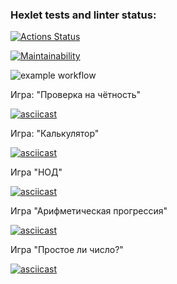 ### Hexlet tests and linter status:
[![Actions Status](https://github.com/SemyonSt/frontend-project-lvl1/workflows/hexlet-check/badge.svg)](https://github.com/SemyonSt/frontend-project-lvl1/actions)


[![Maintainability](https://api.codeclimate.com/v1/badges/4ae045c4e99a1f254689/maintainability)](https://codeclimate.com/github/SemyonSt/frontend-project-lvl1/maintainability)

![example workflow](https://github.com/github/docs/actions/workflows/main.yml/badge.svg)

Игра: "Проверка на чётность"

[![asciicast](https://asciinema.org/a/450425.svg)](https://asciinema.org/a/450425)

Игра: "Калькулятор"

[![asciicast](https://asciinema.org/a/dHvPZ7Hhin5zNgd1epacgDI6e.svg)](https://asciinema.org/a/dHvPZ7Hhin5zNgd1epacgDI6e)

Игра "НОД"

[![asciicast](https://asciinema.org/a/Y3xUlEco1ikrYMgDGzGq9KJI0.svg)](https://asciinema.org/a/Y3xUlEco1ikrYMgDGzGq9KJI0)

Игра "Арифметическая прогрессия"

[![asciicast](https://asciinema.org/a/wegys91rs4mu4lLv8oi3gz5aB.svg)](https://asciinema.org/a/wegys91rs4mu4lLv8oi3gz5aB)

Игра "Простое ли число?"

[![asciicast](https://asciinema.org/a/NfnkqDZhSKMfcz0kz8jIhrEFp.svg)](https://asciinema.org/a/NfnkqDZhSKMfcz0kz8jIhrEFp)
